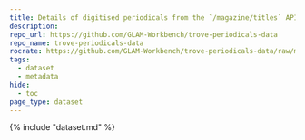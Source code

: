 ```yaml
---
title: Details of digitised periodicals from the `/magazine/titles` API endpoint
description: 
repo_url: https://github.com/GLAM-Workbench/trove-periodicals-data
repo_name: trove-periodicals-data
rocrate: https://github.com/GLAM-Workbench/trove-periodicals-data/raw/main/ro-crate-metadata.json
tags:
  - dataset
  - metadata
hide:
  - toc
page_type: dataset
---
```


{% include "dataset.md" %}

